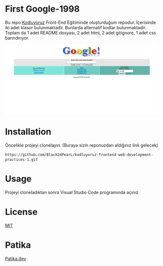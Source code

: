 # First Google-1998

  Bu repo [Kodluyoruz](https://kodluyoruz.org/tr/kodluyoruz/) Front-End Eğitiminde oluşturduğum repodur. İçerisinde iki adet klasor bulunmaktadir. Bunlarda  alternatif kodlar bulunmaktadir. Toplam da 1 adet README dosyası, 2 adet html, 2 adet gitignore, 1 adet css barındırıyor.

  ![](/FirstGoogle-1998/First-Google.png)


# Installation

 Öncelikle projeyi clonelayın. (Buraya sizin reponuzdan aldığınız link gelecek)

    https://github.com/Black24PearL/kodluyoruz-frontend-web-development-practices-1.git

 # Usage

  Projeyi cloneladıktan sonra Visual Studio Code programında açınız.

  # License

[MIT](https://choosealicense.com/licenses/mit/)

  # Patika

 [Patika.dev](https://www.patika.dev/tr)
